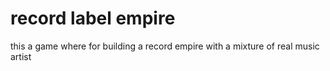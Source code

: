 record label empire
=================

this a game where for building a record empire with a mixture of real music artist

